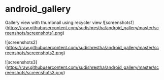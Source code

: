 # android_gallery
Gallery view with thumbnail using recycler view
![screenshots1] (https://raw.githubusercontent.com/sudishrestha/android_gallery/master/screenshots/screenshots1.png)

![screenshots2] (https://raw.githubusercontent.com/sudishrestha/android_gallery/master/screenshots/screenshots2.png)

![screenshots3] (https://raw.githubusercontent.com/sudishrestha/android_gallery/master/screenshots/screenshots3.png)
